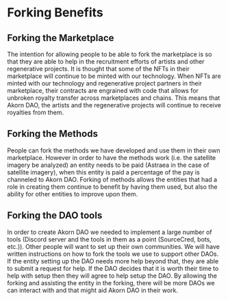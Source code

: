 # Forking Benefits

## Forking the Marketplace

The intention for allowing people to be able to fork the marketplace is so that they are able to help in the recruitment efforts of artists and other regenerative projects. It is thought that some of the NFTs in their marketplace will continue to be minted with our technology. When NFTs are minted with our technology and regenerative project partners in their marketplace, their contracts are engrained with code that allows for unbroken royalty transfer across marketplaces and chains. This means that Akorn DAO, the artists and the regenerative projects will continue to receive royalties from them.&#x20;

## Forking the Methods

People can fork the methods we have developed and use them in their own marketplace. However in order to have the methods work (i.e. the satellite imagery be analyzed) an entity needs to be paid (Astraea in the case of satellite imagery), when this entity is paid a percentage of the pay is channeled to Akorn DAO. Forking of methods allows the entities that had a role in creating them continue to benefit by having them used, but also the ability for other entities to improve upon them.&#x20;

## Forking the DAO tools&#x20;

In order to create Akorn DAO we needed to implement a large number of tools (Discord server and the tools in them as a point (SourceCred, bots, etc.)). Other people will want to set up their own communities. We will have written instructions on how to fork the tools we use to support other DAOs. If the entity setting up the DAO needs more help beyond that, they are able to submit a request for help. If the DAO decides that it is worth their time to help with setup then they will agree to help setup the DAO. By allowing the forking and assisting the entity in the forking, there will be more DAOs we can interact with and that might aid Akorn DAO in their work.  &#x20;
